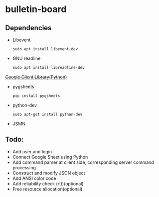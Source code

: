# bulletin-board

## Dependencies

- Libevent

	`sudo apt install libevent-dev`

- GNU readline

	`sudo apt install libreadline-dev`

~~[Google Client Library(Python)](https://developers.google.com/sheets/api/quickstart/python)~~

- pygsheets

	`pip install pygsheets`

- python-dev
	
	`sudo apt-get install python-dev`

- JSMN

## Todo:
- Add user and login
- Connect Google Sheet using Python
- Add command parser at client side, corresponding server command processing
- Construct and modify JSON object
- Add ANSI color code
- Add reliability check (rtt)(optional)
- Free resource allocation(optional)
